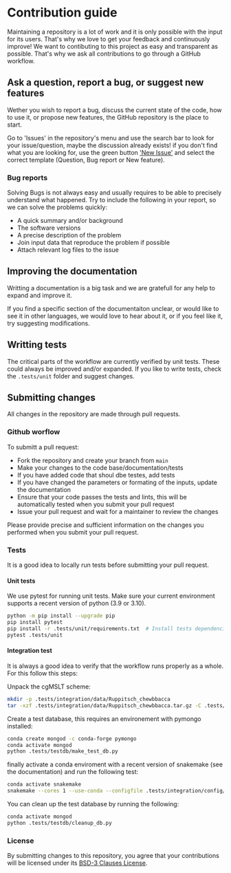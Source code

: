 # Contribution guide

Maintaining a repository is a lot of work and it is only possible with the
input for its users. That's why we love to get your feedback and continuously
improve! We want to contibuting to this project as easy and transparent as
possible. That's why we ask all contributions to go through a GitHub workflow.

## Ask a question, report a bug, or suggest new features

Wether you wish to report a bug, discuss the current state of the code,
how to use it, or propose new features, the GitHub repository is the place to
start.

Go to 'Issues' in the repository's menu and use the search bar to look for your
issue/question, maybe the discussion already exists! if you don't find what
you are looking for, use the green button
['New Issue'](https://github.com/NRW-GEUBT/geuebt-core/issues/new/choose)
and select the correct template (Question, Bug report or New feature).

### Bug reports

Solving Bugs is not always easy and usually requires to be able to precisely
understand what happened. Try to include the following in your report, so we
can solve the problems quickly:

- A quick summary and/or background
- The software versions
- A precise description of the problem
- Join input data that reproduce the problem if possible
- Attach relevant log files to the issue

## Improving the documentation

Writting a documentation is a big task and we are gratefull for any help
to expand and improve it.

If you find a specific section of the documentaiton unclear, or would like to
see it in other languages, we would love to hear about it, or if you feel like
it, try suggesting modifications.


## Writting tests

The critical parts of the workflow are currently verified by unit tests.
These could always be improved and/or expanded. If you like to write tests,
check the `.tests/unit` folder and suggest changes.

## Submitting changes

All changes in the repository are made through pull requests.

### Github worflow

To submitt a pull request:

- Fork the repository and create your branch from `main`
- Make your changes to the code base/documentation/tests
- If you have added code that shoul dbe testes, add tests
- If you have changed the parameters or formating of the inputs, update the documentation
- Ensure that your code passes the tests and lints, this will be automatically
  tested when you submit your pull request
- Issue your pull request and wait for a maintainer to review the changes

Please provide precise and sufficient information on the changes you
performed when you submit your pull request.

### Tests

It is a good idea to locally run tests before submitting your pull request.

#### Unit tests

We use pytest for running unit tests. Make sure your current environment supports
a recent version of python (3.9 or 3.10).

```bash
python -m pip install --upgrade pip
pip install pytest
pip install -r .tests/unit/requirements.txt  # Install tests dependencies
pytest .tests/unit
```

#### Integration test

It is always a good idea to verify that the workflow runs properly as a whole.
For this follow this steps:

Unpack the cgMSLT scheme:

```bash
mkdir -p .tests/integration/data/Ruppitsch_chewbbacca
tar -xzf .tests/integration/data/Ruppitsch_chewbbacca.tar.gz -C .tests/integration/data/Ruppitsch_chewbbacca --strip-components 1
```

Create a test database, this requires an environement with pymongo installed:

```bash
conda create mongod -c conda-forge pymongo
conda activate mongod
python .tests/testdb/make_test_db.py
```

finally activate a conda enviroment with a recent version of snakemake (see the
documentation) and run the following test:

```bash
conda activate snakemake
snakemake --cores 1 --use-conda --configfile .tests/integration/config/config.yaml
```

You can clean up the test database by running the following:

```bash
conda activate mongod
python .tests/testdb/cleanup_db.py
```

### License

By submitting changes to this repository, you agree that your contributions
will be licensed under its [BSD-3 Clauses License](LICENSE).
